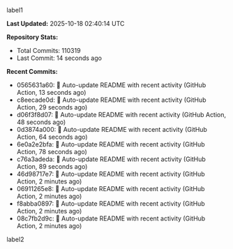 
label1 
<!-- ACTIVITY_START -->
**Last Updated:** 2025-10-18 02:40:14 UTC

**Repository Stats:**
- Total Commits: 110319
- Last Commit: 14 seconds ago

**Recent Commits:**
- 0565631a60: 🤖 Auto-update README with recent activity (GitHub Action, 13 seconds ago)
- c8eecade0d: 🤖 Auto-update README with recent activity (GitHub Action, 29 seconds ago)
- d06f3f8d07: 🤖 Auto-update README with recent activity (GitHub Action, 48 seconds ago)
- 0d3874a000: 🤖 Auto-update README with recent activity (GitHub Action, 64 seconds ago)
- 6e0a2e2bfa: 🤖 Auto-update README with recent activity (GitHub Action, 78 seconds ago)
- c76a3adeda: 🤖 Auto-update README with recent activity (GitHub Action, 89 seconds ago)
- 46d98717e7: 🤖 Auto-update README with recent activity (GitHub Action, 2 minutes ago)
- 06911265e8: 🤖 Auto-update README with recent activity (GitHub Action, 2 minutes ago)
- f8abba0897: 🤖 Auto-update README with recent activity (GitHub Action, 2 minutes ago)
- 08c7fb2d9c: 🤖 Auto-update README with recent activity (GitHub Action, 2 minutes ago)
<!-- ACTIVITY_END -->

label2
